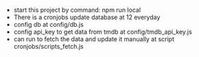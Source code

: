 - start this project by command: npm run local
- There is a cronjobs update database at 12 everyday
- config db at config/db.js
- config api_key to get data from tmdb at config/tmdb_api_key.js
- can run to fetch the data and update it manually at script cronjobs/scripts_fetch.js